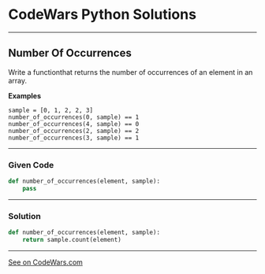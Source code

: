 # CodeWars Python Solutions

---

## Number Of Occurrences

Write a functionthat returns the number of occurrences of an element in an array.

**Examples**

```
sample = [0, 1, 2, 2, 3]
number_of_occurrences(0, sample) == 1
number_of_occurrences(4, sample) == 0
number_of_occurrences(2, sample) == 2
number_of_occurrences(3, sample) == 1
```

---

### Given Code


```python
def number_of_occurrences(element, sample):
    pass
```

---

### Solution


```python
def number_of_occurrences(element, sample):
    return sample.count(element)
```


---


[See on CodeWars.com](https://www.codewars.com/kata/52829c5fe08baf7edc00122b)
